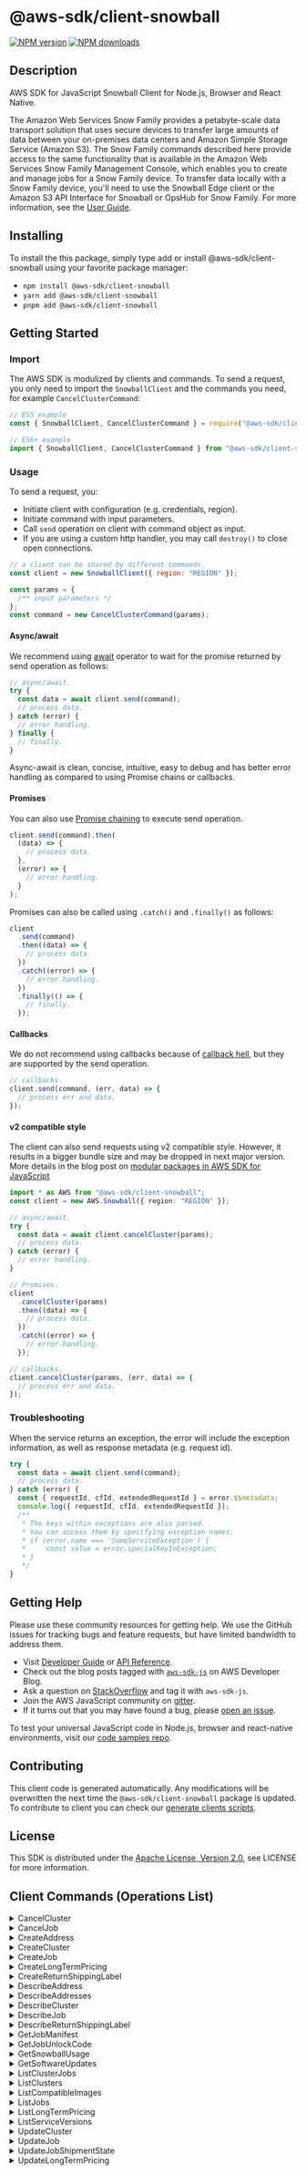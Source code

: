 <!-- generated file, do not edit directly -->

# @aws-sdk/client-snowball

[![NPM version](https://img.shields.io/npm/v/@aws-sdk/client-snowball/latest.svg)](https://www.npmjs.com/package/@aws-sdk/client-snowball)
[![NPM downloads](https://img.shields.io/npm/dm/@aws-sdk/client-snowball.svg)](https://www.npmjs.com/package/@aws-sdk/client-snowball)

## Description

AWS SDK for JavaScript Snowball Client for Node.js, Browser and React Native.

<p>The Amazon Web Services Snow Family provides a petabyte-scale data transport solution that uses
secure devices to transfer large amounts of data between your on-premises data centers and
Amazon Simple Storage Service (Amazon S3). The Snow Family commands described here provide access to the same
functionality that is available in the Amazon Web Services Snow Family Management Console, which enables you to create
and manage jobs for a Snow Family device. To transfer data locally with a Snow Family device,
you'll need to use the Snowball Edge client or the Amazon S3 API Interface for Snowball or OpsHub for Snow Family. For more information, see the <a href="https://docs.aws.amazon.com/AWSImportExport/latest/ug/api-reference.html">User Guide</a>.</p>

## Installing

To install the this package, simply type add or install @aws-sdk/client-snowball
using your favorite package manager:

- `npm install @aws-sdk/client-snowball`
- `yarn add @aws-sdk/client-snowball`
- `pnpm add @aws-sdk/client-snowball`

## Getting Started

### Import

The AWS SDK is modulized by clients and commands.
To send a request, you only need to import the `SnowballClient` and
the commands you need, for example `CancelClusterCommand`:

```js
// ES5 example
const { SnowballClient, CancelClusterCommand } = require("@aws-sdk/client-snowball");
```

```ts
// ES6+ example
import { SnowballClient, CancelClusterCommand } from "@aws-sdk/client-snowball";
```

### Usage

To send a request, you:

- Initiate client with configuration (e.g. credentials, region).
- Initiate command with input parameters.
- Call `send` operation on client with command object as input.
- If you are using a custom http handler, you may call `destroy()` to close open connections.

```js
// a client can be shared by different commands.
const client = new SnowballClient({ region: "REGION" });

const params = {
  /** input parameters */
};
const command = new CancelClusterCommand(params);
```

#### Async/await

We recommend using [await](https://developer.mozilla.org/en-US/docs/Web/JavaScript/Reference/Operators/await)
operator to wait for the promise returned by send operation as follows:

```js
// async/await.
try {
  const data = await client.send(command);
  // process data.
} catch (error) {
  // error handling.
} finally {
  // finally.
}
```

Async-await is clean, concise, intuitive, easy to debug and has better error handling
as compared to using Promise chains or callbacks.

#### Promises

You can also use [Promise chaining](https://developer.mozilla.org/en-US/docs/Web/JavaScript/Guide/Using_promises#chaining)
to execute send operation.

```js
client.send(command).then(
  (data) => {
    // process data.
  },
  (error) => {
    // error handling.
  }
);
```

Promises can also be called using `.catch()` and `.finally()` as follows:

```js
client
  .send(command)
  .then((data) => {
    // process data.
  })
  .catch((error) => {
    // error handling.
  })
  .finally(() => {
    // finally.
  });
```

#### Callbacks

We do not recommend using callbacks because of [callback hell](http://callbackhell.com/),
but they are supported by the send operation.

```js
// callbacks.
client.send(command, (err, data) => {
  // process err and data.
});
```

#### v2 compatible style

The client can also send requests using v2 compatible style.
However, it results in a bigger bundle size and may be dropped in next major version. More details in the blog post
on [modular packages in AWS SDK for JavaScript](https://aws.amazon.com/blogs/developer/modular-packages-in-aws-sdk-for-javascript/)

```ts
import * as AWS from "@aws-sdk/client-snowball";
const client = new AWS.Snowball({ region: "REGION" });

// async/await.
try {
  const data = await client.cancelCluster(params);
  // process data.
} catch (error) {
  // error handling.
}

// Promises.
client
  .cancelCluster(params)
  .then((data) => {
    // process data.
  })
  .catch((error) => {
    // error handling.
  });

// callbacks.
client.cancelCluster(params, (err, data) => {
  // process err and data.
});
```

### Troubleshooting

When the service returns an exception, the error will include the exception information,
as well as response metadata (e.g. request id).

```js
try {
  const data = await client.send(command);
  // process data.
} catch (error) {
  const { requestId, cfId, extendedRequestId } = error.$$metadata;
  console.log({ requestId, cfId, extendedRequestId });
  /**
   * The keys within exceptions are also parsed.
   * You can access them by specifying exception names:
   * if (error.name === 'SomeServiceException') {
   *     const value = error.specialKeyInException;
   * }
   */
}
```

## Getting Help

Please use these community resources for getting help.
We use the GitHub issues for tracking bugs and feature requests, but have limited bandwidth to address them.

- Visit [Developer Guide](https://docs.aws.amazon.com/sdk-for-javascript/v3/developer-guide/welcome.html)
  or [API Reference](https://docs.aws.amazon.com/AWSJavaScriptSDK/v3/latest/index.html).
- Check out the blog posts tagged with [`aws-sdk-js`](https://aws.amazon.com/blogs/developer/tag/aws-sdk-js/)
  on AWS Developer Blog.
- Ask a question on [StackOverflow](https://stackoverflow.com/questions/tagged/aws-sdk-js) and tag it with `aws-sdk-js`.
- Join the AWS JavaScript community on [gitter](https://gitter.im/aws/aws-sdk-js-v3).
- If it turns out that you may have found a bug, please [open an issue](https://github.com/aws/aws-sdk-js-v3/issues/new/choose).

To test your universal JavaScript code in Node.js, browser and react-native environments,
visit our [code samples repo](https://github.com/aws-samples/aws-sdk-js-tests).

## Contributing

This client code is generated automatically. Any modifications will be overwritten the next time the `@aws-sdk/client-snowball` package is updated.
To contribute to client you can check our [generate clients scripts](https://github.com/aws/aws-sdk-js-v3/tree/main/scripts/generate-clients).

## License

This SDK is distributed under the
[Apache License, Version 2.0](http://www.apache.org/licenses/LICENSE-2.0),
see LICENSE for more information.

## Client Commands (Operations List)

<details>
<summary>
CancelCluster
</summary>

[Command API Reference](https://docs.aws.amazon.com/AWSJavaScriptSDK/v3/latest/clients/client-snowball/classes/cancelclustercommand.html) / [Input](https://docs.aws.amazon.com/AWSJavaScriptSDK/v3/latest/clients/client-snowball/interfaces/cancelclustercommandinput.html) / [Output](https://docs.aws.amazon.com/AWSJavaScriptSDK/v3/latest/clients/client-snowball/interfaces/cancelclustercommandoutput.html)

</details>
<details>
<summary>
CancelJob
</summary>

[Command API Reference](https://docs.aws.amazon.com/AWSJavaScriptSDK/v3/latest/clients/client-snowball/classes/canceljobcommand.html) / [Input](https://docs.aws.amazon.com/AWSJavaScriptSDK/v3/latest/clients/client-snowball/interfaces/canceljobcommandinput.html) / [Output](https://docs.aws.amazon.com/AWSJavaScriptSDK/v3/latest/clients/client-snowball/interfaces/canceljobcommandoutput.html)

</details>
<details>
<summary>
CreateAddress
</summary>

[Command API Reference](https://docs.aws.amazon.com/AWSJavaScriptSDK/v3/latest/clients/client-snowball/classes/createaddresscommand.html) / [Input](https://docs.aws.amazon.com/AWSJavaScriptSDK/v3/latest/clients/client-snowball/interfaces/createaddresscommandinput.html) / [Output](https://docs.aws.amazon.com/AWSJavaScriptSDK/v3/latest/clients/client-snowball/interfaces/createaddresscommandoutput.html)

</details>
<details>
<summary>
CreateCluster
</summary>

[Command API Reference](https://docs.aws.amazon.com/AWSJavaScriptSDK/v3/latest/clients/client-snowball/classes/createclustercommand.html) / [Input](https://docs.aws.amazon.com/AWSJavaScriptSDK/v3/latest/clients/client-snowball/interfaces/createclustercommandinput.html) / [Output](https://docs.aws.amazon.com/AWSJavaScriptSDK/v3/latest/clients/client-snowball/interfaces/createclustercommandoutput.html)

</details>
<details>
<summary>
CreateJob
</summary>

[Command API Reference](https://docs.aws.amazon.com/AWSJavaScriptSDK/v3/latest/clients/client-snowball/classes/createjobcommand.html) / [Input](https://docs.aws.amazon.com/AWSJavaScriptSDK/v3/latest/clients/client-snowball/interfaces/createjobcommandinput.html) / [Output](https://docs.aws.amazon.com/AWSJavaScriptSDK/v3/latest/clients/client-snowball/interfaces/createjobcommandoutput.html)

</details>
<details>
<summary>
CreateLongTermPricing
</summary>

[Command API Reference](https://docs.aws.amazon.com/AWSJavaScriptSDK/v3/latest/clients/client-snowball/classes/createlongtermpricingcommand.html) / [Input](https://docs.aws.amazon.com/AWSJavaScriptSDK/v3/latest/clients/client-snowball/interfaces/createlongtermpricingcommandinput.html) / [Output](https://docs.aws.amazon.com/AWSJavaScriptSDK/v3/latest/clients/client-snowball/interfaces/createlongtermpricingcommandoutput.html)

</details>
<details>
<summary>
CreateReturnShippingLabel
</summary>

[Command API Reference](https://docs.aws.amazon.com/AWSJavaScriptSDK/v3/latest/clients/client-snowball/classes/createreturnshippinglabelcommand.html) / [Input](https://docs.aws.amazon.com/AWSJavaScriptSDK/v3/latest/clients/client-snowball/interfaces/createreturnshippinglabelcommandinput.html) / [Output](https://docs.aws.amazon.com/AWSJavaScriptSDK/v3/latest/clients/client-snowball/interfaces/createreturnshippinglabelcommandoutput.html)

</details>
<details>
<summary>
DescribeAddress
</summary>

[Command API Reference](https://docs.aws.amazon.com/AWSJavaScriptSDK/v3/latest/clients/client-snowball/classes/describeaddresscommand.html) / [Input](https://docs.aws.amazon.com/AWSJavaScriptSDK/v3/latest/clients/client-snowball/interfaces/describeaddresscommandinput.html) / [Output](https://docs.aws.amazon.com/AWSJavaScriptSDK/v3/latest/clients/client-snowball/interfaces/describeaddresscommandoutput.html)

</details>
<details>
<summary>
DescribeAddresses
</summary>

[Command API Reference](https://docs.aws.amazon.com/AWSJavaScriptSDK/v3/latest/clients/client-snowball/classes/describeaddressescommand.html) / [Input](https://docs.aws.amazon.com/AWSJavaScriptSDK/v3/latest/clients/client-snowball/interfaces/describeaddressescommandinput.html) / [Output](https://docs.aws.amazon.com/AWSJavaScriptSDK/v3/latest/clients/client-snowball/interfaces/describeaddressescommandoutput.html)

</details>
<details>
<summary>
DescribeCluster
</summary>

[Command API Reference](https://docs.aws.amazon.com/AWSJavaScriptSDK/v3/latest/clients/client-snowball/classes/describeclustercommand.html) / [Input](https://docs.aws.amazon.com/AWSJavaScriptSDK/v3/latest/clients/client-snowball/interfaces/describeclustercommandinput.html) / [Output](https://docs.aws.amazon.com/AWSJavaScriptSDK/v3/latest/clients/client-snowball/interfaces/describeclustercommandoutput.html)

</details>
<details>
<summary>
DescribeJob
</summary>

[Command API Reference](https://docs.aws.amazon.com/AWSJavaScriptSDK/v3/latest/clients/client-snowball/classes/describejobcommand.html) / [Input](https://docs.aws.amazon.com/AWSJavaScriptSDK/v3/latest/clients/client-snowball/interfaces/describejobcommandinput.html) / [Output](https://docs.aws.amazon.com/AWSJavaScriptSDK/v3/latest/clients/client-snowball/interfaces/describejobcommandoutput.html)

</details>
<details>
<summary>
DescribeReturnShippingLabel
</summary>

[Command API Reference](https://docs.aws.amazon.com/AWSJavaScriptSDK/v3/latest/clients/client-snowball/classes/describereturnshippinglabelcommand.html) / [Input](https://docs.aws.amazon.com/AWSJavaScriptSDK/v3/latest/clients/client-snowball/interfaces/describereturnshippinglabelcommandinput.html) / [Output](https://docs.aws.amazon.com/AWSJavaScriptSDK/v3/latest/clients/client-snowball/interfaces/describereturnshippinglabelcommandoutput.html)

</details>
<details>
<summary>
GetJobManifest
</summary>

[Command API Reference](https://docs.aws.amazon.com/AWSJavaScriptSDK/v3/latest/clients/client-snowball/classes/getjobmanifestcommand.html) / [Input](https://docs.aws.amazon.com/AWSJavaScriptSDK/v3/latest/clients/client-snowball/interfaces/getjobmanifestcommandinput.html) / [Output](https://docs.aws.amazon.com/AWSJavaScriptSDK/v3/latest/clients/client-snowball/interfaces/getjobmanifestcommandoutput.html)

</details>
<details>
<summary>
GetJobUnlockCode
</summary>

[Command API Reference](https://docs.aws.amazon.com/AWSJavaScriptSDK/v3/latest/clients/client-snowball/classes/getjobunlockcodecommand.html) / [Input](https://docs.aws.amazon.com/AWSJavaScriptSDK/v3/latest/clients/client-snowball/interfaces/getjobunlockcodecommandinput.html) / [Output](https://docs.aws.amazon.com/AWSJavaScriptSDK/v3/latest/clients/client-snowball/interfaces/getjobunlockcodecommandoutput.html)

</details>
<details>
<summary>
GetSnowballUsage
</summary>

[Command API Reference](https://docs.aws.amazon.com/AWSJavaScriptSDK/v3/latest/clients/client-snowball/classes/getsnowballusagecommand.html) / [Input](https://docs.aws.amazon.com/AWSJavaScriptSDK/v3/latest/clients/client-snowball/interfaces/getsnowballusagecommandinput.html) / [Output](https://docs.aws.amazon.com/AWSJavaScriptSDK/v3/latest/clients/client-snowball/interfaces/getsnowballusagecommandoutput.html)

</details>
<details>
<summary>
GetSoftwareUpdates
</summary>

[Command API Reference](https://docs.aws.amazon.com/AWSJavaScriptSDK/v3/latest/clients/client-snowball/classes/getsoftwareupdatescommand.html) / [Input](https://docs.aws.amazon.com/AWSJavaScriptSDK/v3/latest/clients/client-snowball/interfaces/getsoftwareupdatescommandinput.html) / [Output](https://docs.aws.amazon.com/AWSJavaScriptSDK/v3/latest/clients/client-snowball/interfaces/getsoftwareupdatescommandoutput.html)

</details>
<details>
<summary>
ListClusterJobs
</summary>

[Command API Reference](https://docs.aws.amazon.com/AWSJavaScriptSDK/v3/latest/clients/client-snowball/classes/listclusterjobscommand.html) / [Input](https://docs.aws.amazon.com/AWSJavaScriptSDK/v3/latest/clients/client-snowball/interfaces/listclusterjobscommandinput.html) / [Output](https://docs.aws.amazon.com/AWSJavaScriptSDK/v3/latest/clients/client-snowball/interfaces/listclusterjobscommandoutput.html)

</details>
<details>
<summary>
ListClusters
</summary>

[Command API Reference](https://docs.aws.amazon.com/AWSJavaScriptSDK/v3/latest/clients/client-snowball/classes/listclusterscommand.html) / [Input](https://docs.aws.amazon.com/AWSJavaScriptSDK/v3/latest/clients/client-snowball/interfaces/listclusterscommandinput.html) / [Output](https://docs.aws.amazon.com/AWSJavaScriptSDK/v3/latest/clients/client-snowball/interfaces/listclusterscommandoutput.html)

</details>
<details>
<summary>
ListCompatibleImages
</summary>

[Command API Reference](https://docs.aws.amazon.com/AWSJavaScriptSDK/v3/latest/clients/client-snowball/classes/listcompatibleimagescommand.html) / [Input](https://docs.aws.amazon.com/AWSJavaScriptSDK/v3/latest/clients/client-snowball/interfaces/listcompatibleimagescommandinput.html) / [Output](https://docs.aws.amazon.com/AWSJavaScriptSDK/v3/latest/clients/client-snowball/interfaces/listcompatibleimagescommandoutput.html)

</details>
<details>
<summary>
ListJobs
</summary>

[Command API Reference](https://docs.aws.amazon.com/AWSJavaScriptSDK/v3/latest/clients/client-snowball/classes/listjobscommand.html) / [Input](https://docs.aws.amazon.com/AWSJavaScriptSDK/v3/latest/clients/client-snowball/interfaces/listjobscommandinput.html) / [Output](https://docs.aws.amazon.com/AWSJavaScriptSDK/v3/latest/clients/client-snowball/interfaces/listjobscommandoutput.html)

</details>
<details>
<summary>
ListLongTermPricing
</summary>

[Command API Reference](https://docs.aws.amazon.com/AWSJavaScriptSDK/v3/latest/clients/client-snowball/classes/listlongtermpricingcommand.html) / [Input](https://docs.aws.amazon.com/AWSJavaScriptSDK/v3/latest/clients/client-snowball/interfaces/listlongtermpricingcommandinput.html) / [Output](https://docs.aws.amazon.com/AWSJavaScriptSDK/v3/latest/clients/client-snowball/interfaces/listlongtermpricingcommandoutput.html)

</details>
<details>
<summary>
ListServiceVersions
</summary>

[Command API Reference](https://docs.aws.amazon.com/AWSJavaScriptSDK/v3/latest/clients/client-snowball/classes/listserviceversionscommand.html) / [Input](https://docs.aws.amazon.com/AWSJavaScriptSDK/v3/latest/clients/client-snowball/interfaces/listserviceversionscommandinput.html) / [Output](https://docs.aws.amazon.com/AWSJavaScriptSDK/v3/latest/clients/client-snowball/interfaces/listserviceversionscommandoutput.html)

</details>
<details>
<summary>
UpdateCluster
</summary>

[Command API Reference](https://docs.aws.amazon.com/AWSJavaScriptSDK/v3/latest/clients/client-snowball/classes/updateclustercommand.html) / [Input](https://docs.aws.amazon.com/AWSJavaScriptSDK/v3/latest/clients/client-snowball/interfaces/updateclustercommandinput.html) / [Output](https://docs.aws.amazon.com/AWSJavaScriptSDK/v3/latest/clients/client-snowball/interfaces/updateclustercommandoutput.html)

</details>
<details>
<summary>
UpdateJob
</summary>

[Command API Reference](https://docs.aws.amazon.com/AWSJavaScriptSDK/v3/latest/clients/client-snowball/classes/updatejobcommand.html) / [Input](https://docs.aws.amazon.com/AWSJavaScriptSDK/v3/latest/clients/client-snowball/interfaces/updatejobcommandinput.html) / [Output](https://docs.aws.amazon.com/AWSJavaScriptSDK/v3/latest/clients/client-snowball/interfaces/updatejobcommandoutput.html)

</details>
<details>
<summary>
UpdateJobShipmentState
</summary>

[Command API Reference](https://docs.aws.amazon.com/AWSJavaScriptSDK/v3/latest/clients/client-snowball/classes/updatejobshipmentstatecommand.html) / [Input](https://docs.aws.amazon.com/AWSJavaScriptSDK/v3/latest/clients/client-snowball/interfaces/updatejobshipmentstatecommandinput.html) / [Output](https://docs.aws.amazon.com/AWSJavaScriptSDK/v3/latest/clients/client-snowball/interfaces/updatejobshipmentstatecommandoutput.html)

</details>
<details>
<summary>
UpdateLongTermPricing
</summary>

[Command API Reference](https://docs.aws.amazon.com/AWSJavaScriptSDK/v3/latest/clients/client-snowball/classes/updatelongtermpricingcommand.html) / [Input](https://docs.aws.amazon.com/AWSJavaScriptSDK/v3/latest/clients/client-snowball/interfaces/updatelongtermpricingcommandinput.html) / [Output](https://docs.aws.amazon.com/AWSJavaScriptSDK/v3/latest/clients/client-snowball/interfaces/updatelongtermpricingcommandoutput.html)

</details>
